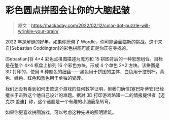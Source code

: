 # 彩色圆点拼图会让你的大脑起皱

> 原文：<https://hackaday.com/2022/02/12/color-dot-puzzle-will-wrinkle-your-brain/>

2022 年是解谜的好年，如果你厌倦了 Wordle，你可能会面临新的挑战。这个来自[Sebastian Coddington]的彩色拼图可能正是你正在寻找的。

[Sebastian]将 4×4 彩色点拼图描述为魔方和 15 拼图背后的一种思想组合。目标是在整个 4×4 棋盘上排列 16 个彩色方块，形成 4 个单色 2×2 方块。该拼图是 3D 打印的，使用 6 种颜色的细丝——黑色用于拼图的主体，白色用于控制杆，黄色、绿色、红色和蓝色用于单独的瓷砖。

我们还没有看到如何击败这个游戏的任何数学证明，但我们确信[塞巴斯蒂安]已经擅长于击败这个他自己设计的难题。据对 3D 打印游戏略知一二的情报提供者【迈克尔·盖迪】称，这个谜题是一个有趣的小脑筋急转弯。

如果你更喜欢拼图游戏，可以考虑这种先进的照明建筑。